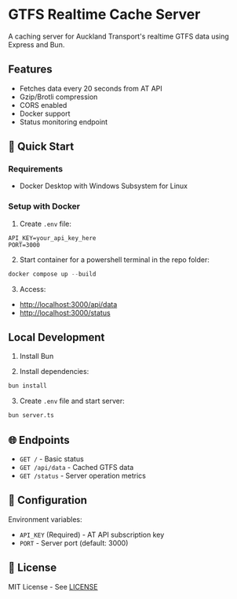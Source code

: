 # GTFS Realtime Cache Server

A caching server for Auckland Transport's realtime GTFS data using Express and Bun.

## Features

- Fetches data every 20 seconds from AT API
- Gzip/Brotli compression
- CORS enabled
- Docker support
- Status monitoring endpoint

## 🚀 Quick Start

### Requirements

- Docker Desktop with Windows Subsystem for Linux

### Setup with Docker

1. Create `.env` file:

```env
API_KEY=your_api_key_here
PORT=3000
```

2. Start container for a powershell terminal in the repo folder:

```powershell
docker compose up --build
```

3. Access:

- <http://localhost:3000/api/data>
- <http://localhost:3000/status>

## Local Development

1. Install Bun

2. Install dependencies:

```bash
bun install
```

3. Create `.env` file and start server:

```bash
bun server.ts
```

## 🌐 Endpoints

- `GET /` - Basic status
- `GET /api/data` - Cached GTFS data
- `GET /status` - Server operation metrics

## 🔧 Configuration

Environment variables:

- `API_KEY` (Required) - AT API subscription key
- `PORT` - Server port (default: 3000)

## 📄 License

MIT License - See [LICENSE](LICENSE)